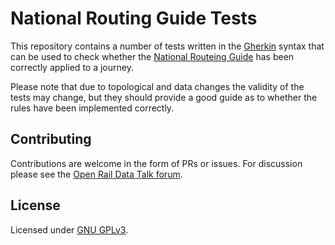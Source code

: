 # National Routing Guide Tests

This repository contains a number of tests written in the [Gherkin](https://cucumber.io/docs/reference) syntax that can be used to check whether the [National Routeing Guide](http://data.atoc.org/routeing-guide) has been correctly applied to a journey.

Please note that due to topological and data changes the validity of the tests may change, but they should provide a good guide as to whether the rules have been implemented correctly.

## Contributing

Contributions are welcome in the form of PRs or issues. For discussion please see the [Open Rail Data Talk forum](https://groups.google.com/forum/#!forum/openraildata-talk).

## License

Licensed under [GNU GPLv3](https://www.gnu.org/licenses/gpl-3.0.en.html).
